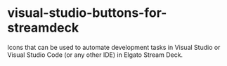 # visual-studio-buttons-for-streamdeck
Icons that can be used to automate development tasks in Visual Studio or Visual Studio Code (or any other IDE) in Elgato Stream Deck.
